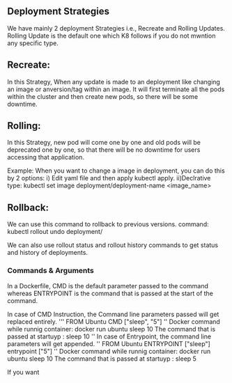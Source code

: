 ## Deployment Strategies
We have mainly 2 deployment Strategies i.e., Recreate and Rolling Updates.
Rolling Update is the default one which K8 follows if you do not mwntion any specific type.

## Recreate:
In this Strategy, When any update is made to an deployment like changing an image or anversion/tag within an image. 
It will first terminate all the pods within the cluster and then create new pods, so there will be some downtime.

## Rolling:
In this Strategy, new pod will come one by one and old pods will be deprecated one by one, so that there will be no downtime for users accessing that application.

Example: When you want to change a image in deployment, you can do this by 2 options:
i) Edit yaml file and then apply kubectl apply.
ii)Declrative type:    kubectl set image deployment/deployment-name <image_name> 

## Rollback:
We can use this command to rollback to previous versions.
command: kubectl rollout undo deployment/<deployment-name>

We can also use rollout status and rollout history commands to get status and history of deployments.

### Commands & Arguments
 In a Dockerfile, CMD is the default parameter passed to the command whereas
 ENTRYPOINT is the command that is passed at the start of the command.

 In case of CMD Instruction, the Command line parameters passed will get replaced entirely.
 '''
 FROM Ubuntu
 CMD ["sleep", "5"]
 ''
 Docker command while runnig container: docker run ubuntu sleep 10
 The command that is passed at startuyp : sleep 10
''
 In case of Entrypoint, the command line parameters will get appended.
 ''
 FROM Ubuntu
ENTRYPOINT ["sleep"]
entrypoint ["5"]
''
 Docker command while runnig container: docker run ubuntu sleep 10
 The command that is passed at startuyp : sleep 5

 If you want

